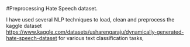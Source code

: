#Preprocessing Hate Speech dataset. 

I have used several NLP techniques to load, clean and preprocess the kaggle dataset https://www.kaggle.com/datasets/usharengaraju/dynamically-generated-hate-speech-dataset for various text classification tasks, 
